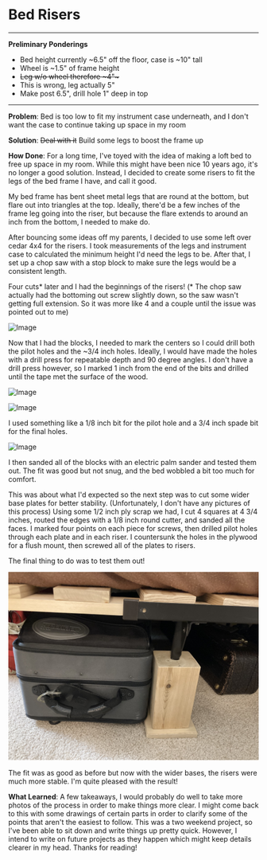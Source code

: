 # Bed Risers
---
**Preliminary Ponderings**
- Bed height currently ~6.5" off the floor, case is ~10" tall
- Wheel is ~1.5" of frame height
- ~~Leg w/o wheel therefore ~4"~~~
- This is wrong, leg actually 5"
- Make post 6.5", drill hole 1" deep in top

---

**Problem**: Bed is too low to fit my instrument case underneath, and I don't want the case to continue taking up space in my room

**Solution**: ~~Deal with it~~ Build some legs to boost the frame up

**How Done**: For a long time, I've toyed with the idea of making a loft bed to free up space in my room. While this might have been nice 10 years ago, it's no longer a good solution. Instead, I decided to create some risers to fit the legs of the bed frame I have, and call it good.

My bed frame has bent sheet metal legs that are round at the bottom, but flare out into triangles at the top. Ideally, there'd be a few inches of the frame leg going into the riser, but because the flare extends to around an inch from the bottom, I needed to make do.

After bouncing some ideas off my parents, I decided to use some left over cedar 4x4 for the risers. I took measurements of the legs and instrument case to calculated the minimum height I'd need the legs to be. After that, I set up a chop saw with a stop block to make sure the legs would be a consistent length.  

Four cuts\* later and I had the beginnings of the risers! (\* The chop saw actually had the bottoming out screw slightly down, so the saw wasn't getting full extension. So it was more like 4 and a couple until the issue was pointed out to me)

 ![Image](https://github.com/i-like-crows/The-Index/blob/main/Bed-Riser/Pics/blocks_on_bench.JPG)

 Now that I had the blocks, I needed to mark the centers so I could drill both the pilot holes and the \~3/4 inch holes. Ideally, I would have made the holes with a drill press for repeatable depth and 90 degree angles. I don't have a drill press however, so I marked 1 inch from the end of the bits and drilled until the tape met the surface of the wood.

 ![Image](https://github.com/i-like-crows/The-Index/blob/main/Bed-Riser/Pics/marked_w_pilot.JPG)

 ![Image](https://github.com/i-like-crows/The-Index/blob/main/Bed-Riser/Pics/full_bore.JPG)

 I used something like a 1/8 inch bit for the pilot hole and a 3/4 inch spade bit for the final holes.

 ![Image](https://github.com/i-like-crows/The-Index/blob/main/Bed-Riser/Pics/four_bore.JPG)

 I then sanded all of the blocks with an electric palm sander and tested them out. The fit was good but not snug, and the bed wobbled a bit too much for comfort.

 This was about what I'd expected so the next step was to cut some wider base plates for better stability. (Unfortunately, I don't have any pictures of this process) Using some 1/2 inch ply scrap we had, I cut 4 squares at 4 3/4 inches, routed the edges with a 1/8 inch round cutter, and sanded all the faces. I marked four points on each piece for screws, then drilled pilot holes through each plate and in each riser. I countersunk the holes in the plywood for a flush mount, then screwed all of the plates to risers.

 The final thing to do was to test them out!

 ![Image](https://github.com/i-like-crows/The-Index/blob/main/Bed-Riser/Pics/in_place.JPG?s=200)

The fit was as good as before but now with the wider bases, the risers were much more stable. I'm quite pleased with the result!

**What Learned**: A few takeaways, I would probably do well to take more photos of the process in order to make things more clear. I might come back to this with some drawings of certain parts in order to clarify some of the points that aren't the easiest to follow. This was a two weekend project, so I've been able to sit down and write things up pretty quick. However, I intend to write on future projects as they happen which might keep details clearer in my head. Thanks for reading!
